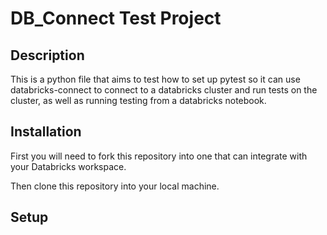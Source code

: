 # DB_Connect Test Project
## Description
This is a python file that aims to test how to set up pytest so it can use databricks-connect to connect to a databricks cluster and run tests on the cluster, as well as running testing from a databricks notebook.

## Installation
First you will need to fork this repository into one that can integrate with your Databricks workspace.

Then clone this repository into your local machine.

## Setup
